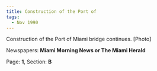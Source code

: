 ```yaml
---  
title: Construction of the Port of  
tags:  
  - Nov 1990  
---  
```

  
Construction of the Port of Miami bridge continues. [Photo]  
  
Newspapers: **Miami Morning News or The Miami Herald**  
  
Page: **1**, Section: **B** 

